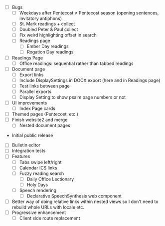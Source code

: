 - [ ] Bugs
  - [ ] Weekdays after Pentecost ≠ Pentecost season (opening sentences, invitatory antiphons)
  - [ ] St. Mark readings + collect
  - [ ] Doubled Peter & Paul collect
  - [ ] Fix weird highlighting offset in search
  - [ ] Readings page
    - [ ] Ember Day readings
    - [ ] Rogation Day readings
- [ ] Readings Page
  - [ ] Office readings: sequential rather than tabbed readings
- [ ] Document page
  - [ ] Export links
  - [ ] Include DisplaySettings in DOCX export (here and in Readings page)
  - [ ] Test links between page
  - [ ] Parallel exports
  - [ ] Display Setting to show psalm page numbers or not
- [ ] UI improvements
  - [ ] Index Page cards
- [ ] Themed pages (Pentecost, etc.)
- [ ] Finish website2 and merge
  - [ ] Nested document pages
- Initial public release
- [ ] Bulletin editor
- [ ] Integration tests
- [ ] Features
  - [ ] Tabs swipe left/right
  - [ ] Calendar ICS links
  - [ ] Fuzzy reading search
    - [ ] Daily Office Lectionary
    - [ ] Holy Days
  - [ ] Speech rendering
    - [ ] Declarative SpeechSynthesis web component
- [ ] Better way of doing relative links within nested views so I don't need to rebuild whole URLs with locale etc.
- [ ] Progressive enhancement
  - [ ] Client side route replacement
